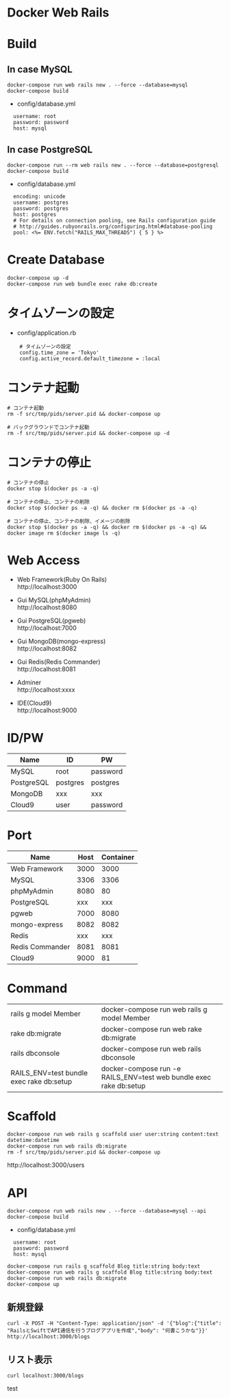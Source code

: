 # Docker Web Rails
# Build
## In case MySQL
```
docker-compose run web rails new . --force --database=mysql
docker-compose build
```

- config/database.yml
```
  username: root
  password: password
  host: mysql
```

## In case PostgreSQL
```
docker-compose run --rm web rails new . --force --database=postgresql
docker-compose build
```

- config/database.yml
```
  encoding: unicode
  username: postgres
  password: postgres
  host: postgres
  # For details on connection pooling, see Rails configuration guide
  # http://guides.rubyonrails.org/configuring.html#database-pooling
  pool: <%= ENV.fetch("RAILS_MAX_THREADS") { 5 } %>
```

# Create Database
```
docker-compose up -d
docker-compose run web bundle exec rake db:create
```

# タイムゾーンの設定
- config/application.rb
```
    # タイムゾーンの設定
    config.time_zone = 'Tokyo'
    config.active_record.default_timezone = :local
```

# コンテナ起動
```
# コンテナ起動
rm -f src/tmp/pids/server.pid && docker-compose up

# バックグラウンドでコンテナ起動
rm -f src/tmp/pids/server.pid && docker-compose up -d
```

# コンテナの停止
```
# コンテナの停止
docker stop $(docker ps -a -q)

# コンテナの停止、コンテナの削除
docker stop $(docker ps -a -q) && docker rm $(docker ps -a -q)

# コンテナの停止、コンテナの削除、イメージの削除
docker stop $(docker ps -a -q) && docker rm $(docker ps -a -q) && docker image rm $(docker image ls -q)
```

# Web Access
- Web Framework(Ruby On Rails)  
http://localhost:3000

- Gui MySQL(phpMyAdmin)  
http://localhost:8080

- Gui PostgreSQL(pgweb)  
http://localhost:7000

- Gui MongoDB(mongo-express)  
http://localhost:8082

- Gui Redis(Redis Commander)  
http://localhost:8081

- Adminer  
http://localhost:xxxx

- IDE(Cloud9)  
http://localhost:9000

# ID/PW

|  Name  |  ID  |  PW  |
| ---- | ---- | ---- |
|  MySQL  |  root  |  password  |
|  PostgreSQL  |  postgres  |  postgres  |
|  MongoDB  |  xxx  |  xxx  |
|  Cloud9  |  user  |  password  |

# Port

|  Name  |  Host  |  Container  |
| ---- | ---- | ---- |
|  Web Framework  |  3000  |  3000  |
|  MySQL  |  3306  |  3306  |
|  phpMyAdmin  |  8080  |  80  |
|  PostgreSQL  |  xxx  |  xxx  |
|  pgweb  |  7000  |  8080  |
|  mongo-express  |  8082  |  8082 | 
|  Redis  |  xxx  |  xxx  |
|  Redis Commander  |  8081  |  8081  |
|  Cloud9  |  9000  |  81  |

# Command

|    |    |
| ---- | ---- |
|  rails g model Member  |  docker-compose run web rails g model Member  |
|  rake db:migrate  |  docker-compose run web rake db:migrate  |
|  rails dbconsole  |  docker-compose run web rails dbconsole  |
|  RAILS_ENV=test bundle exec rake db:setup  |  docker-compose run -e RAILS_ENV=test web bundle exec rake db:setup  |

# Scaffold

```
docker-compose run web rails g scaffold user user:string content:text datetime:datetime
docker-compose run web rails db:migrate
rm -f src/tmp/pids/server.pid && docker-compose up
```

http://localhost:3000/users

# API


```
docker-compose run web rails new . --force --database=mysql --api
docker-compose build
```

- config/database.yml
```
  username: root
  password: password
  host: mysql
```

```
docker-compose run rails g scaffold Blog title:string body:text
docker-compose run web rails g scaffold Blog title:string body:text
docker-compose run web rails db:migrate
docker-compose up
```

## 新規登録
```
curl -X POST -H "Content-Type: application/json" -d '{"blog":{"title": "RailsとSwiftでAPI通信を行うブログアプリを作成","body": "何書こうかな"}}' http://localhost:3000/blogs
```

## リスト表示
```
curl localhost:3000/blogs
```

test
